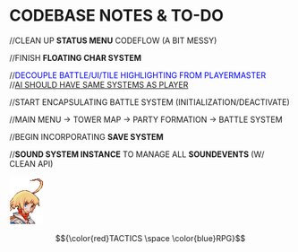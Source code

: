 # CODEBASE NOTES & TO-DO

//CLEAN UP **STATUS MENU** CODEFLOW (A BIT MESSY)

//FINISH **FLOATING CHAR SYSTEM**

//<span style="color:blue">DECOUPLE BATTLE/UI/TILE HIGHLIGHTING FROM PLAYERMASTER</span>  
//<u>AI SHOULD HAVE SAME SYSTEMS AS PLAYER</u>

//START ENCAPSULATING BATTLE SYSTEM (INITIALIZATION/DEACTIVATE)  

//MAIN MENU -> TOWER MAP -> PARTY FORMATION -> BATTLE SYSTEM

//BEGIN INCORPORATING **SAVE SYSTEM**

//**SOUND SYSTEM INSTANCE** TO MANAGE ALL **SOUNDEVENTS** (W/ CLEAN API)

![Marche Portrait](../Assets/materials/player/marche_portrait.png "Marche")

$${\color{red}TACTICS \space \color{blue}RPG}$$